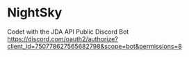 # NightSky
Codet with the JDA API
Public Discord Bot
https://discord.com/oauth2/authorize?client_id=750778627565682798&scope=bot&permissions=8
